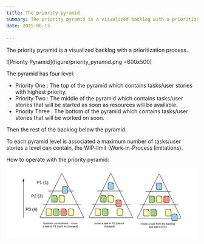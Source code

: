 ```yaml
---
title: The priority pyramid
summary: The priority pyramid is a visualized backlog with a prioritization process.
date: 2015-06-13

---
```


The priority pyramid is a visualized backlog with a prioritization process.

![Priority Pyramid](figure/priority_pyramid.png =600x500)

The pyramid has four level:

* Priority One : The top of the pyramid which contains tasks/user stories with highest priority.
* Priority Two : The middle of the pyramid which contains tasks/user stories that will be started as soon as resources will be available.
* Priority Three : The bottom of the pyramid which contains tasks/user stories that will be worked on soon.

Then the rest of the backlog below the pyramid.

To each pyramid level is associated a maximum number of tasks/user stories a level can contain, the WIP-limit (Work-in-Process limitations).

How to operate with the priority pyramid:

![Priority Pyramid](figure/priority_pyramid_process.png)

<!--
Sources
http://jaxenter.com/agile-tips-the-priority-pyramid-116292.html
-->

